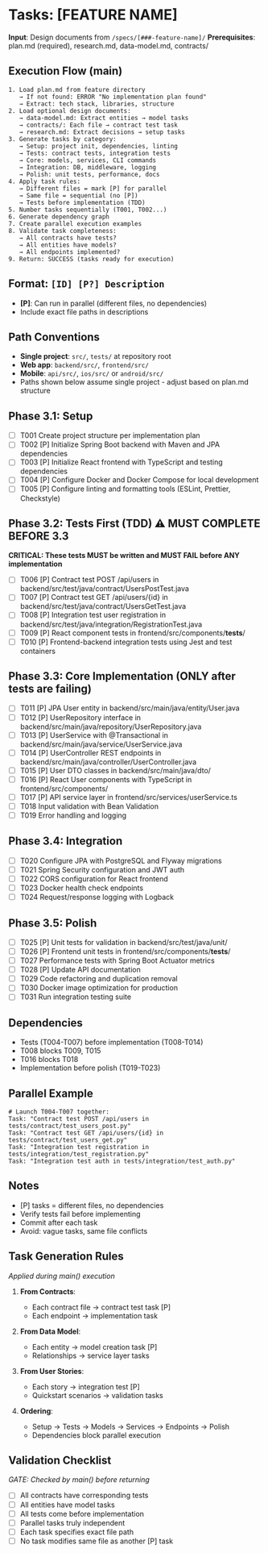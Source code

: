 # Tasks: [FEATURE NAME]

**Input**: Design documents from `/specs/[###-feature-name]/`
**Prerequisites**: plan.md (required), research.md, data-model.md, contracts/

## Execution Flow (main)

```
1. Load plan.md from feature directory
   → If not found: ERROR "No implementation plan found"
   → Extract: tech stack, libraries, structure
2. Load optional design documents:
   → data-model.md: Extract entities → model tasks
   → contracts/: Each file → contract test task
   → research.md: Extract decisions → setup tasks
3. Generate tasks by category:
   → Setup: project init, dependencies, linting
   → Tests: contract tests, integration tests
   → Core: models, services, CLI commands
   → Integration: DB, middleware, logging
   → Polish: unit tests, performance, docs
4. Apply task rules:
   → Different files = mark [P] for parallel
   → Same file = sequential (no [P])
   → Tests before implementation (TDD)
5. Number tasks sequentially (T001, T002...)
6. Generate dependency graph
7. Create parallel execution examples
8. Validate task completeness:
   → All contracts have tests?
   → All entities have models?
   → All endpoints implemented?
9. Return: SUCCESS (tasks ready for execution)
```

## Format: `[ID] [P?] Description`

- **[P]**: Can run in parallel (different files, no dependencies)
- Include exact file paths in descriptions

## Path Conventions

- **Single project**: `src/`, `tests/` at repository root
- **Web app**: `backend/src/`, `frontend/src/`
- **Mobile**: `api/src/`, `ios/src/` or `android/src/`
- Paths shown below assume single project - adjust based on plan.md structure

## Phase 3.1: Setup

- [ ] T001 Create project structure per implementation plan
- [ ] T002 [P] Initialize Spring Boot backend with Maven and JPA dependencies
- [ ] T003 [P] Initialize React frontend with TypeScript and testing dependencies
- [ ] T004 [P] Configure Docker and Docker Compose for local development
- [ ] T005 [P] Configure linting and formatting tools (ESLint, Prettier, Checkstyle)

## Phase 3.2: Tests First (TDD) ⚠️ MUST COMPLETE BEFORE 3.3

**CRITICAL: These tests MUST be written and MUST FAIL before ANY implementation**

- [ ] T006 [P] Contract test POST /api/users in backend/src/test/java/contract/UsersPostTest.java
- [ ] T007 [P] Contract test GET /api/users/{id} in backend/src/test/java/contract/UsersGetTest.java
- [ ] T008 [P] Integration test user registration in backend/src/test/java/integration/RegistrationTest.java
- [ ] T009 [P] React component tests in frontend/src/components/**tests**/
- [ ] T010 [P] Frontend-backend integration tests using Jest and test containers

## Phase 3.3: Core Implementation (ONLY after tests are failing)

- [ ] T011 [P] JPA User entity in backend/src/main/java/entity/User.java
- [ ] T012 [P] UserRepository interface in backend/src/main/java/repository/UserRepository.java
- [ ] T013 [P] UserService with @Transactional in backend/src/main/java/service/UserService.java
- [ ] T014 [P] UserController REST endpoints in backend/src/main/java/controller/UserController.java
- [ ] T015 [P] User DTO classes in backend/src/main/java/dto/
- [ ] T016 [P] React User components with TypeScript in frontend/src/components/
- [ ] T017 [P] API service layer in frontend/src/services/userService.ts
- [ ] T018 Input validation with Bean Validation
- [ ] T019 Error handling and logging

## Phase 3.4: Integration

- [ ] T020 Configure JPA with PostgreSQL and Flyway migrations
- [ ] T021 Spring Security configuration and JWT auth
- [ ] T022 CORS configuration for React frontend
- [ ] T023 Docker health check endpoints
- [ ] T024 Request/response logging with Logback

## Phase 3.5: Polish

- [ ] T025 [P] Unit tests for validation in backend/src/test/java/unit/
- [ ] T026 [P] Frontend unit tests in frontend/src/components/**tests**/
- [ ] T027 Performance tests with Spring Boot Actuator metrics
- [ ] T028 [P] Update API documentation
- [ ] T029 Code refactoring and duplication removal
- [ ] T030 Docker image optimization for production
- [ ] T031 Run integration testing suite

## Dependencies

- Tests (T004-T007) before implementation (T008-T014)
- T008 blocks T009, T015
- T016 blocks T018
- Implementation before polish (T019-T023)

## Parallel Example

```
# Launch T004-T007 together:
Task: "Contract test POST /api/users in tests/contract/test_users_post.py"
Task: "Contract test GET /api/users/{id} in tests/contract/test_users_get.py"
Task: "Integration test registration in tests/integration/test_registration.py"
Task: "Integration test auth in tests/integration/test_auth.py"
```

## Notes

- [P] tasks = different files, no dependencies
- Verify tests fail before implementing
- Commit after each task
- Avoid: vague tasks, same file conflicts

## Task Generation Rules

_Applied during main() execution_

1. **From Contracts**:
   - Each contract file → contract test task [P]
   - Each endpoint → implementation task
2. **From Data Model**:
   - Each entity → model creation task [P]
   - Relationships → service layer tasks
3. **From User Stories**:

   - Each story → integration test [P]
   - Quickstart scenarios → validation tasks

4. **Ordering**:
   - Setup → Tests → Models → Services → Endpoints → Polish
   - Dependencies block parallel execution

## Validation Checklist

_GATE: Checked by main() before returning_

- [ ] All contracts have corresponding tests
- [ ] All entities have model tasks
- [ ] All tests come before implementation
- [ ] Parallel tasks truly independent
- [ ] Each task specifies exact file path
- [ ] No task modifies same file as another [P] task
